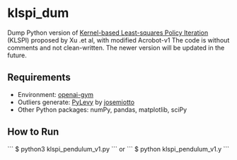 # klspi_dum
Dump Python version of <a href="10.1109/TNN.2007.899161">Kernel-based Least-squares Policy Iteration</a> (KLSPI) proposed by Xu .et al, with modified Acrobot-v1
The code is without comments and not clean-written. The newer version will be updated in the future.
<h2>Requirements</h2>
<ul>
  <li> Environment: <a href="https://gym.openai.com/">openai-gym</a></li>
  <li> Outliers generate: <a href="https://github.com/josemiotto/pylevy">PyLevy</a> by <a href="https://github.com/josemiotto">josemiotto</a></li>
  <li> Other Python packages: numPy, pandas, matplotlib, sciPy</li>
</ul>
<h2>How to Run</h2>
```
$ python3 klspi_pendulum_v1.py
```
or ```
$ python klspi_pendulum_v1.y
```

